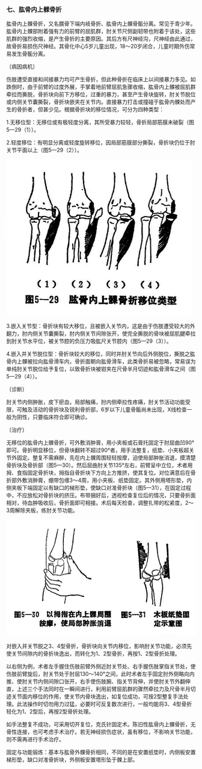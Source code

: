 ### 七、肱骨内上髁骨折

肱骨内上髁骨折，又名臑骨下端内岐骨折、肱骨内上髁骨骺分离。常见于青少年。肱骨内上髁部附着强有力的前臂的屈肌群，肘关节尺侧副韧带也附着于该处，这些肌群的强烈收缩，是产生骨折的主要原因。其后方有尺神经沟，尺神经由此通过，故骨折易损伤尺神经。其骨化中心5岁儿童出现，18〜20岁闭合，儿童时期外伤常易发生骨骺分离。

〔病因病机〕

伤肢遭受直接和间接暴力均可产生骨折，但此种骨折在临床上以间接暴力多见。如跌倒时，由于前臂的过度外展，手掌着地前臂屈肌急骤收缩，肱骨内上髁被屈肌群牵拉而撕脱，骨折块向前下方移位，过重的暴力，甚至产生骨块旋转，肘关节脱位或内侧关节囊撕裂，骨折块嵌夹在关节内。直接暴力打击或撞碰于肱骨内髁处而产生的骨折者，但甚少见。根据骨折块的移位情况，可分为四种类型：

1.无移位型：无移位或有极轻度分离，其所受暴力较轻，骨折局部筋膜未破裂（图5—29（1））。

2.轻度移位：有明显分离或轻度旋转移位，因局部筋膜部分撕裂，骨折块仍位于肘关节平面以上（图5—29（2））。

<img src="img\5-29.jpg" style="zoom:70%;" />

3.嵌入关节型：骨折块有较大移位，且被嵌入关节内，这是由于伤肢遭受较大的外翻力，肘内侧关节囊撕裂，肘内侧关节间隙张开，使完全撕脱的骨块被屈肌腱牵拉到肘关节水平位，被关节腔的负压力吸肱尺关节腔内（图5—29（3））。

4.嵌入并关节脱位型：骨折块较大的移位，同时并肘关节向后外侧脱位，撕脱之肱骨内上髁被拉向肱骨滑车内，骨折面朝向肱骨滑车，此类骨折易被忽略，常易误为单纯肘关节脱位给予复位，以致骨折块被钳夹在尺骨半月切迹和肱骨滑车之间（图5—29（4））。

〔诊断〕

肘关节内侧肿胀，皮下瘀血，局部触痛，肘内侧牵拉性疼痛，肘关节活动功能受限，可触及活动的骨折块及锐利骨折部，6岁以下儿童骨骺尚未出现，X线检查一般为阴性，只要临床符合即可确诊。

〔治疗〕

无移位的肱骨内上髁骨折，可外敷消肿膏，用小夹板或石膏托固定于肘屈曲凹90°即可。骨折明显移位，但骨块翻转不超过90°者，用手法整复，纸垫、小夹板超关节外固定。整复不需麻醉，先在内上髁周围轻轻按摩，迫使局部肿胀消退，摸清楚骨折块及骨折部（图5—30）。然后屈曲肘关节135°左右，前臂呈中立位，术者用拇、食指固定骨折块，拇指自骨折块下方向上方推挤，使其复位。对位满意后在骨折部外敷消肿膏，绷带包缠3〜4周，用小夹板、纸垫固定。其外侧用塔形垫，内侧夹板下端固定以有缺口的梯形垫，使缺口对准骨折块（图5—31），在固定过程中，不应放松对骨折块的挤压。布带捆好后，透视检查复位后的情况，只要骨折面相对，待血肿吸收后，骨折面即可相接。术后每天检查，调整扎带的松紧度，2〜3周解除夹板，练肘关节功能。

<img src="img\5-30、5-31.jpg" style="zoom:70%;" />

对嵌入并关节脱之3、4型骨折，骨折块向关节内移位，影响肘关节功能，必须先使关节间隙内的骨折块逸出，而转化为1、2型骨折，再按1、2型骨折处理。

以右侧为例，术者左手握住伤肢前臂外侧近肘关节处、右手握伤肢掌指关节处，使伤肢前臂旋后，肘关节处于肘屈130〜140°之间，此时术者左手固定肘外侧略向内推、使肘关节内侧间隙口张开，右手使伤肢腕、指关节背伸，并使肘关节外翻伸直，上述三个手法同时在一瞬间进行，利用前臂屈肌群的骤然牵拉力及尺骨半月切迹关节面内移位的作用，使关节内骨块逸出，如复位成功，可按2型整复手法处理。此法操作时切勿用力过猛，必要时可反复数次进行，一般均能将3、4型骨折轻化为1、2型后，再按2型骨折处理。

如手法整复不成功，可采用切开复位，克氏针固定术。陈旧性肱骨内上髁骨折，无骨性连接，也可考虑手术治疗。若无神经损伤症状，虽有移位，不影响关节功能，则不需再进行手术治疗。

固定与功能锻炼：基本与肱骨外髁骨折相同，不同的是在安置纸垫时，内侧板安置梯形垫，缺口对准骨折块，外侧板安置塔形坠于髁上部。
